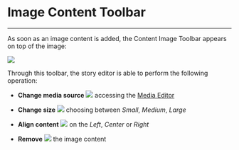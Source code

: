 # Image Content Toolbar
**********************

As soon as an image content is added, the Content Image Toolbar appears on top of the image: 

<img src="../img/content-image-toolbar/c-img-toolbar.jpg" class="ms-docimage"/>

Through this toolbar, the story editor is able to perform the following operation:

* **Change media source** <img src="../img/button/change-media2.jpg" class="ms-docbutton"/> accessing the [Media Editor](media-editor-window.md)

* **Change size** <img src="../img/button/change-size2.jpg" class="ms-docbutton"/> choosing between *Small*, *Medium*, *Large*

* **Align content** <img src="../img/button/align2.jpg" class="ms-docbutton"/> on the *Left*, *Center* or *Right*

* **Remove** <img src="../img/button/remove2.jpg" class="ms-docbutton"/> the image content
